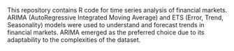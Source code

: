 This repository contains R code for time series analysis of financial markets. ARIMA (AutoRegressive Integrated Moving Average) and ETS (Error, Trend, Seasonality) models were used to understand and forecast trends in financial markets. ARIMA emerged as the preferred choice due to its adaptability to the complexities of the dataset.
